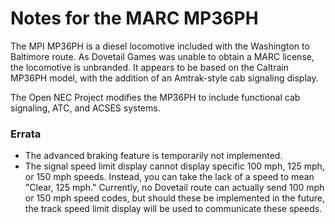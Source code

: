 # Notes for the MARC MP36PH

The MPI MP36PH is a diesel locomotive included with the Washington to Baltimore route. As Dovetail Games was unable to obtain a MARC license, the locomotive is unbranded. It appears to be based on the Caltrain MP36PH model, with the addition of an Amtrak-style cab signaling display.

The Open NEC Project modifies the MP36PH to include functional cab signaling, ATC, and ACSES systems.

### Errata

- The advanced braking feature is temporarily not implemented.
- The signal speed limit display cannot display specific 100 mph, 125 mph, or 150 mph speeds. Instead, you can take the lack of a speed to mean "Clear, 125 mph." Currently, no Dovetail route can actually send 100 mph or 150 mph speed codes, but should these be implemented in the future, the track speed limit display will be used to communicate these speeds.